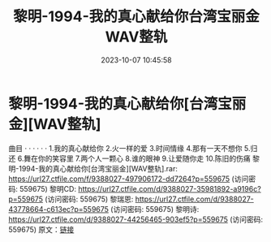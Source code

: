 ﻿---
title: 黎明-1994-我的真心献给你台湾宝丽金WAV整轨
date: 2023-10-07 10:45:58
categories: WAV车载音乐、镜像
tags: 华语中文
---
# 黎明-1994-我的真心献给你[台湾宝丽金][WAV整轨]

曲目
· · · · · ·
1.我的真心献给你
2.火一样的爱
3.时间情缘
4.那有一天不想你
5.归还
6.舞在你的笑容里
7.两个人一颗心
8.谁的眼神
9.让爱随你走
10.陈旧的伤痛
黎明-1994-我的真心献给你[台湾宝丽金][WAV整轨].rar: https://url27.ctfile.com/f/9388027-497906172-dd7264?p=559675
(访问密码: 559675)
黎明CD: https://url27.ctfile.com/d/9388027-35981892-a9196c?p=559675
(访问密码: 559675)
黎瑞恩: https://url27.ctfile.com/d/9388027-43778664-c613ec?p=559675
(访问密码: 559675)
黎明诗: https://url27.ctfile.com/d/9388027-44256465-903ef5?p=559675
(访问密码: 559675)
原文：[链接](https://blog.sina.com.cn/s/blog_1647c7e76010313lu.html)